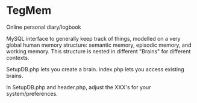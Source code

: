 # TegMem
Online personal diary/logbook

MySQL interface to generally keep track of things, modelled on a very global human memory structure: semantic memory, episodic memory, and working memory. This structure is nested in different "Brains" for different contexts.

SetupDB.php lets you create a brain.
index.php lets you access existing brains.

In SetupDB.php and header.php, adjust the XXX's for your system/preferences.
